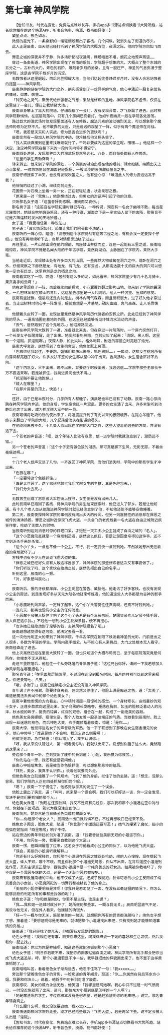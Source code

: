 # 第七章 神风学院
        【告知书友，时代在变化，免费站点难以长存，手机app多书源站点切换看书大势所趋，站长给你推荐的这个换源APP，听书音色多、换源、找书都好使！】
       繁星点点，夜色如水。
       微弱的星光下，一条身影如一缕轻烟般飘出了客栈，几个闪纵，就消失在了街道的尽头。
       此人正是辰南，白天他已经打听到了神风学院的大概方位，夜深之际，他向学院方向如飞而去。
       罪恶之城的深夜并不宁静，许多场所都彻夜通明，赌场喧嚣不堪，烟花之地莺声燕语……
       穿过一条条街道，神风学院出现在了辰南的眼前，学院超乎想象的大，大概占了整个东城的五分之一。古朴的大门，青色的石阶，雕刻着岁月的沧桑，且有一股庄严、神圣的气息弥漫于整座学院，这是古学院千载岁月的沉淀。
       无数强者从这里崛起，而后光芒照耀大地，当他们忆起往昔峥嵘岁月时，没有人会忘记强者的摇篮————神风学院。
       辰南静静的站在学院的大门之外，确实感受到了一丝异样的气息，他心中涌起一股复杂莫名的情绪，仰慕、敬重……
       「钟天地之灵气，聚历代绝世强者之气息，果然是修炼的圣地。神风学院名不虚传，仅仅在这里站了一会儿，便已让我情绪大动。」
       辰南纵身攀上了高大的院墙，仔细观察了一会儿，没有发现异常，才飞身飘了进去。此时神风学院静悄悄，在层层院落中，只有几个房间还亮着灯，他如午夜幽灵一般在学院各处游荡。
       路过巨大的演武场时他发现里面还有人在修炼，魔法元素的波动强烈无比，可以想象那个魔法师的修为定然不凡。他不敢靠的太近，只是远远的观望了一阵，似乎有两个魔法师在对战。
       「嗯，我若是天天和人实战，修为是否会进步的更快呢？」
       辰南突然有一股加入神风学院的冲动，但冷静后他又摇头笑了。
       「找人实战直接到这里来找麻烦就行了，干吗非要成为这里的学生呢，嘿嘿……」他这样一个决定，注定神风学院在接下来的一段时间内将不得安宁。
       辰南四处游荡，发现那种巨大的演武场竟然多达七、八处，而且每处都有人在修炼。
       「这里的学生真勤奋啊！」
       转来转去，他来到了学院的深处，一个美丽的湖泊出现在他的眼前，湖水如镜，映照出天上点点繁星，一缕悠悠笛音在湖面轻轻飘扬，一股淡淡的哀伤藏蕴笛音之中。
       辰南仔细搜索了半天，也没有发现吹笛之人，他有些心惊：「难道此人的修为要远远高于我？」
       他悄悄的绕过了小湖，继续向前走去。
       花圃旁一对石椅上坐着一男一女，正在轻轻私语，状态亲密之极。
       「原来是一对『鸳鸯』。」他刚想绕过去，但男女的对话声引起了他的注意。
       只听那名女子道：「这笛音好伤感啊，凄婉而又哀伤。」
       那名男子道：「这笛音在学院初建时就已存在，一种传说，湖底有一名女子幽魂不散，每当星光璀璨时，她就会吹响袅袅笛音。还有一种传说，湖面之下是一座古仙人留下的古阵，那笛音不过是古阵运转时发出的天地妙音。」
       女子道：「我更相信第一种说法。」
       男子道：「真实情况如何，恐怕连我们的院长都不清楚。」
       辰南听的一阵心惊，暗道：「没想到这个学院竟然有这等古怪之地，有机会我一定要探个仔细。」他没有再继续听下去，自那对情侣旁边绕了过去。
       再往里走，一片山地出现在他的眼前，两座矮山并排而立，连在一起能有三里之遥，辰南暗暗惊叹，神风学院不愧是名闻大陆的千年古学院，竟然将湖泊、山脉圈在了学院内，果然大手笔。
       当他走近后，发现矮山处有许多巨大的山洞，一些庞然大物或匐在洞穴之中，或卧在洞穴之外，仔细观察之下赫然是龙，有地龙，有飞龙，还有亚龙，从那高达数十丈的巨大的洞穴可以想象一定也有巨龙，这里竟然是龙的栖息之地。
       辰南着实吃了一惊，叹道：「居然有这么多的龙，如此看来，神风学院至少有几十名龙骑士，果真高手如云啊！」
       他在这里观察了一阵，而后继续向前探索，小心翼翼的翻过那片山地，他来到了学院的最深处，一片密林出现在矮山的背后，远远望去那里是一大片阴影，给人一种沉重、压抑的感觉。
       辰南有些犹豫，但最后还是向前走去，树林内阴气森森，而且面积很大，过了好久他才穿过去，当走出树林时他心中一阵发毛，眼前竟然是一片墓地，磷火幽幽，鬼气森森，让人毛骨悚然。
       他硬着头皮转了一圈，发现这里竟然是神风学院历代强者的安葬之所。此处已经到了神风学院的尽头，一道高墙围在墓地的外围，在这里已经能够听见环城河水流动的声音。
       「丧气，居然跑到了这个鬼地方。」他沿原路回返。
       辰南在神风学院大致转了一遭，准备就此离去。但在穿过一片院落时，一个房门突然打开，一个长发女子似醒非醒，走了出来。她突然看到辰南，立刻尖叫了起来：「流氓，来人啊，这里有一个淫贼，抓淫贼啊。」夜深人静，如此尖叫，格外刺耳，附近的房屋立时亮起了烛光。
       辰南大呼衰运，居然闯到了女生宿舍区，他急忙跃上房顶。
       「色狼你给我站住，不要跑，姐妹们都快出来啊，抓色狼啊……」一瞬间，这排女生宿舍所有的房间都亮起了灯火。许多衣衫不整的女生都从屋中冲了出来，香风拂动，女生宿舍区好不热闹。
       「这个内急女，早不出来，晚不出来，非要这个时候出来，我逃逃逃……学院中那些老家伙千万不要追来啊，若是被抓住，我跳进黄河也洗不清。」
       「抓淫贼不要让他跑掉。」
       「贼人在哪里？」
       「在那片房屋的顶上，快追！」
       ……
       还好，由于已是半夜时分，几乎所有人都睡了，演武场也早已没有了动静。辰南一路心惊肉跳在神风学院内奔逃，他的身后，学生宿舍区一片混乱。更多的女生涌了出来，许多男生听到动静后也奔了出来，成为抓淫贼大军中的一员。
       辰南可谓将吃奶的劲的使出来了，将速度提升到了有史以来的极限境界。在提心吊胆下，他终于来翻出了学院的大墙，几个起落后消失在街道的尽头。
       在他刚刚离去不久，十几条人影出现在学院的大门之外，这些人望着他逃去的方向，并没有追下去。
       一个苍老的声音道：「嗯，这个年轻人比较有意思，他一进学院时我就注意到了，潜质还不错。」
       另一个苍老的声音道：「这个小子更有做色狼的潜质，那可真是脚下生风，无影无踪，不着丝毫痕迹啊。」
       ……
       十几个老人低声交谈了几句，一齐返回了神风学院，当他们消失时，学院中的那些学生才冲出来。
       「色狼在哪？」
       「一定要将这个色狼抓住。」
       「真是太可恶了，这个家伙竟敢打我们学院女生的主意，真是色胆包天。」
       「我们分头去找。」
       ……
       无数男生组成了志愿者大军在街上搜寻，女生倒是没有出来几人。
       此时辰南早已跑回了客栈，待神风学院的男生结束搜索时，他已进入了梦乡。若是让他知道，有十几个老人自从他踏进神风学院时就已经注意到了他，不知他还能不能够安稳睡着。
       第二天，辰南夜探神风学院的事倒没有闹出太大的传闻，但另一则震撼性的消息却在罪恶之城传的沸沸扬扬。罪恶之城附近惊现飞虎大盗，一头会飞的老虎载着一名大盗在自由之城附近疯狂作案，抢劫了无数人的财物。
       当辰南听到这则消息时惊的目瞪口呆，才短短一天工夫小公主就成了自由之城的「名人」。
       「这个小恶魔简直就是一个麻烦制造者，居然这么疯狂，若是让楚国皇帝得知这件事，还不立刻派杀手来刺杀我。」
       「这个小丫头，一点也不像一个公主，不行，我一定要快一点找到她，不然被她惹出无法收拾的麻烦就坏了。」
       客栈中也有不少人在议论飞虎大盗的事。
       「罪恶之城已经好久没有人敢这样嚣张了，神风学院的那些修炼者这次又有事要做了。」
       「你们听说了吗，这个家伙在抢劫之前，居然先报出自己的名字。」
       听到这里，辰南的心一颤。
       「对，好象是叫辰北。」
       ……
       辰南听后，恨的牙根都痒痒，小公主明显在警告、威胁他。他走访了好多客栈，也没有发现小公主的踪迹，到是发现好多从天元大陆各地赶来修炼者，他知道这些人大多都是为古神的断手而来。
       「小恶魔听到风声紧，一定躲了起来，这个小丫头警觉性还真高啊，还真不好找到她。」
       一连几天，都再也没有小公主的任何消息。
       「小恶魔不会被人捉住了吧？这个小丫头若是有个三长两短，楚国皇帝老儿定会不择手段，派人疯狂追杀我。」不过他一想到小公主狡猾多智，便不再担心。
       「也许她已经抢劫到了足够的钱，去神风学院报名了吧。」
       辰南越想越觉得有这可能，他决定去看一看。
       这一次他光明正大的来到了神风学院，千年古学院在朝阳下焕发着神圣的光彩，门前进出之人很多，多数为年轻的学生。学院内高手如云，从不担心有人来挑战，大门之处根本无人看守，辰南径直走了进去。
       他上次虽然已经在里面大致转了一圈，但也只知道个大概布局而已，至于每层院落究竟是何所在，他根本不无从得知。
       走进三重院落后，他拉住一个从旁路落的青年男子道：「这位兄台你好，请问一下我若想加入神风学院在哪里报名？」
       那名青年道：「在里面那层院落里，不过现在还没到报名时间，每月的月初可以到这里来报名，你还要等七、八天。」
       「哦，多谢了。」辰南已经确定小公主还没有进入神风学院。
       青年说了声不用谢，刚要转身离去，但突然又停住了，他脸上满是痴迷之色，道：「太美了，难道是魔法系传闻中的那个绝色美女？」
       辰南冲着他发愣的方向看去，心中顿时涌起一股惊艳的感觉。一个身材修长，曲线曼妙的双十女子，正莲步款款向这里走来。女子乌黑的长发略卷，垂落在胸前，如玉的脸颊泛着动人的光泽，秋水般的眸子，挺秀的琼鼻，红润的双唇，组合在一起，构成了一副绝美的容颜。
       绝色美女袅袅娜娜，摇曳生姿，整个人散发着一股圣洁端庄的气质。当她看到辰南时，脸上出现一丝迷惑的神色，而后神色大变，右手魔仗指着辰南，惊道：「是你……」
       辰南大惊，他觉得这名女子的声音极为耳熟，他一下子联想到了那晚在女生宿舍撞见的女子，他心中惨呼：「难道是她？不会吧，我怎么这么倒霉啊！」
       他欲哭无泪，急忙辩道：「你认错人了，我不认识你。」
       「哼，我从来没认错过人，第一眼看见你时，我就认出来了。没想到你胆子这么大，竟然跑到这里来了。」
       旁边那个青年一听，立刻拔出了腰中的长剑道：「小姐，我乐意为你效劳。」
       「你先站在一旁，我还有些话要问他。」
       辰南心中暗暗焦急，若是被当作色狼抓住，可以想象那悲惨的结局。
       「拜托，美女，我真不认识你。」说着他就要向外走。
       但绝色美女立刻施展了一个风翔术，飞到了他的身前，拦住了他的去路，道：「想走，没那么容易，我们学院的人正在四处抓捕你们两个呢。」
       「嗯？」辰南一下子愣住了，他感觉似乎真的发生了一个误会。
       他脸上露出了笑意，道：「呵呵，原来是一个误会啊，我们可以好好谈一谈，你一定会发现，我决不是你们要抓捕的那个人。」
       绝色美女斥道：「到现在还要狡辩，我又不是没有见过你，那次我和那个小邋遢在空中对战时，你就在下面观战，别以为我没注意到你。」
       辰南恍然，她竟然是当日骑金色巨雕的蒙面女子。
       「你……你是那个老女人？」辰南话一出口就后悔不已，不过再想改口已经来不及。
       绝色女子闻言，脸色大变，怒道：「你比那个小邋遢还要可恶！」她气的攥紧了魔杖，细小的电弧在她指间「噼里啪啦」响个不停。
       站在旁边的青年举起长剑对准了辰南，道：「我要替这位美丽无双的小姐惩罚你。」
       「不用，你闪在一旁，我要亲自教训这个大盗。」
       辰南一愣，但瞬间醒悟了过来，这名女子将他看成小公主的同伙了，以为他是飞虎大盗。
       「误会，美丽的小姐请听我解释。」
       「你还有什么好解释的，你和那个小邋遢在罪恶之城四处抢劫，闹的人心惶惶，现在提起飞虎大盗，谁人不知，哪个不晓。而且你比那个小邋遢更可恶，你从不出面，在背后遥控小邋遢到处作恶，其实主谋真正是你，我猜想小邋遢本是一个纯真善良的好女孩，结果被你教唆坏了，你不仅是一个罪恶多端的大盗，还是一个无耻可恶的教唆犯。」
       辰南真有股撞南墙的冲动，他不仅成了大盗，还成了教唆犯，狡诈可恶的小公主反而成了纯真善良的小女孩，小恶魔所犯的一切罪行都被移到了他的身上。
       「美丽的小姐你要明辨是非啊！你我只是匆匆见了一面，在没有丝毫证据的情况下，你怎么能够武断的判定所有的事都是我做的呢？」
       绝色女子道：「你和她是同伙，你若不是主谋，谁是主谋？」
       「我……我和她一进城时就分开了，她所做的那些事，一概与我无关。」辰南明显底气不足，虽说与他无关，但在外人看来，他嫌疑的确很大。
       「好一个一概与你无关，简简单单的一句话，就想把你所有的罪责都洗脱吗？」绝色女子想了想，接着道：「要想证明你是无辜的，就请把那个小邋遢找出来吧，只有找到她才能够知道事情的真相。」
       辰南道：「我已经找了她几天，但都没有发现她的踪影。」
       绝色女子道：「我现在还有事，明天你来这里，同我详细说一下她的喜好和生活习惯，然后我和你一起去找。」
       辰南暗道：你以为你是神捕啊，知道这些就能够抓到那个小恶魔？
       绝色女子道：「明日你若敢不来，我把你的画像贴遍自由之城，神风学院所有高手都会把你当成飞虎大盗追杀。哼，那个小邋遢若是干净一些，我早就把她的样貌画出来了，也不至于这样费事抓她了。」
       辰南暗暗叫苦，看着绝色女子渐渐远去，他忍不住骂了一句：「我xxxxx……」
       旁边那个望着绝色女子的背影，一脸痴迷的青年闻言，怒道：「你……你居然在背后骂东方小姐，我要和你决斗。」说着，他将手中的长剑对准了辰南。
       辰南感叹，美女的威力永远无敌，他笑道：「我哪里是骂她啊，我心中只不过是一时气愤而已，一时没忍住就骂了出来，请问，那位东方小姐到底是怎样的一个人啊？」
       「她是魔法系的学生，不过你根本没有任何希望，还是赶紧证明你的无辜吧。」说完，那名青年转身离去。
       「什么跟什么啊，我又没说要追她，我xxxxx……」
       辰南快速向神风学院外走去，刚才已经险些成为「飞虎大盗」，若是再呆下去，说不定会被人认出是「淫贼」。
       【告知书友，时代在变化，免费站点难以长存，手机app多书源站点切换看书大势所趋，站长给你推荐的这个换源APP，听书音色多、换源、找书都好使！】